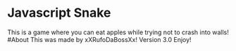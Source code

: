 # Javascript Snake
 This is a game where you can eat apples while trying not to crash into walls!
#About
 This was made by xXRufoDaBossXx!
 Version 3.0
 Enjoy!
 <script>alert("Enjoy");</script>